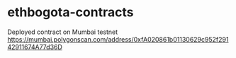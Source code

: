 # ethbogota-contracts

Deployed contract on Mumbai testnet
https://mumbai.polygonscan.com/address/0xfA020861b01130629c952f29142911674A77d36D
